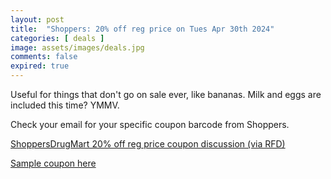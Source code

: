```yaml
---
layout: post
title:  "Shoppers: 20% off reg price on Tues Apr 30th 2024"
categories: [ deals ]
image: assets/images/deals.jpg
comments: false
expired: true
---
```


Useful for things that don't go on sale ever, like bananas.  Milk and eggs are included this time? YMMV. 

Check your email for your specific coupon barcode from Shoppers.

[ShoppersDrugMart 20% off reg price coupon discussion (via RFD)](https://forums.redflagdeals.com/shoppers-drug-mart-friends-family-event-tuesday-april-30-20-off-store-2689322/)

[Sample coupon here](https://image.e.shoppersdrugmart.ca/lib/fe8213727c6d0d7574/m/1/a25e7d19-cfbc-48cf-a8a1-9c1a2e66c856.pdf)